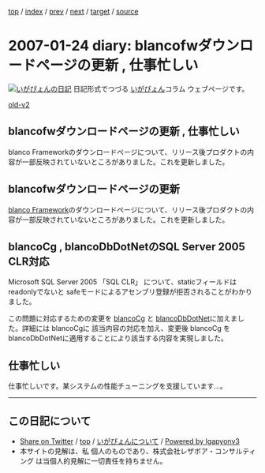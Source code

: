 [top](../index.html) 
 / [index](index.html) 
 / [prev](ig070117.html) 
 / [next](ig070127.html) 
 / [target](http://www.igapyon.jp/igapyon/diary/2007/ig070124.html) 
 / [source](https://github.com/igapyon/diary/blob/master/2007/ig070124.src.md) 

2007-01-24 diary: blancofwダウンロードページの更新 , 仕事忙しい
=====================================================================================================
[![いがぴょんの日記](http://www.igapyon.jp/igapyon/diary/images/iga200306s.jpg "いがぴょん")](http://www.igapyon.jp/igapyon/diary/memo/memoigapyon.html) 日記形式でつづる [いがぴょん](http://www.igapyon.jp/igapyon/diary/memo/memoigapyon.html)コラム ウェブページです。

[old-v2](ig070124-orig.html)

## blancofwダウンロードページの更新 , 仕事忙しい

blanco Frameworkのダウンロードページについて、リリース後プロダクトの内容が一部反映されていないところがありました。これを更新しました。


## blancofwダウンロードページの更新

[blanco Framework](http://www.igapyon.jp/blanco/blanco.ja.html)のダウンロードページについて、リリース後プロダクトの内容が一部反映されていないところがありました。これを更新しました。

## blancoCg , blancoDbDotNetのSQL Server 2005 CLR対応

Microsoft SQL Server 2005 「SQL CLR」 について、staticフィールドは readonlyでないと safeモードによるアセンブリ登録が拒否されることがわかりました。

この問題に対応するための変更を [blancoCg](http://www.igapyon.jp/blanco/blancocg.html) と [blancoDbDotNet](http://www.igapyon.jp/blanco/blancodbdotnet.html)に加えました。詳細には blancoCgに 該当内容の対応を加え、変更後 blancoCg を blancoDbDotNetに適用することにより該当する内容を実現しました。

## 仕事忙しい

仕事忙しいです。某システムの性能チューニングを支援しています…。


----------------------------------------------------------------------------------------------------

## この日記について

* [Share on Twitter](https://twitter.com/intent/tweet?hashtags=igapyon%2Cdiary%2C%E3%81%84%E3%81%8C%E3%81%B4%E3%82%87%E3%82%93&text=blancofw%E3%83%80%E3%82%A6%E3%83%B3%E3%83%AD%E3%83%BC%E3%83%89%E3%83%9A%E3%83%BC%E3%82%B8%E3%81%AE%E6%9B%B4%E6%96%B0+%2C+%E4%BB%95%E4%BA%8B%E5%BF%99%E3%81%97%E3%81%84&url=http%3A%2F%2Fwww.igapyon.jp%2Figapyon%2Fdiary%2F2007%2Fig070124.html) / [top](../index.html) / [いがぴょんについて](http://www.igapyon.jp/igapyon/diary/memo/memoigapyon.html) / [Powered by Igapyonv3](https://github.com/igapyon/igapyonv3)
* 本サイトの見解は、私 個人のものであり、株式会社レザボア・コンサルティング は当個人的見解に一切責任を持ちません。 
